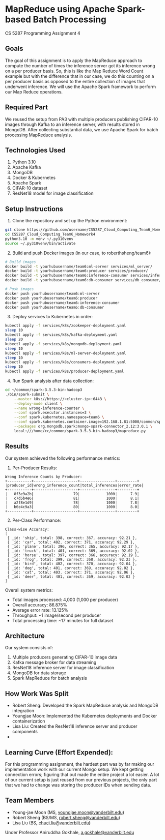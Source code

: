 # MapReduce using Apache Spark-based Batch Processing

CS 5287 Programming Assignment 4

## Goals

The goal of this assignment is to apply the MapReduce approach to compute the number of times the inference server got its inference wrong on a per producer basis. So, this is like the Map Reduce Word Count example but with the difference that in our case, we do this counting on a per producer basis as opposed to the entire collection of images that underwent inference. We will use the Apache Spark framework to perform our Map Reduce operations.

## Required Part

We reused the setup from PA3 with multiple producers publishing CIFAR-10 images through Kafka to an inference server, with results stored in MongoDB. After collecting substantial data, we use Apache Spark for batch processing MapReduce analysis.

## Technologies Used
1. Python 3.10
2. Apache Kafka
3. MongoDB
4. Docker & Kubernetes
5. Apache Spark
6. CIFAR-10 dataset
7. ResNet18 model for image classification

## Setup Instructions

1. Clone the repository and set up the Python environment:
```bash
git clone https://github.com/username/CS5287_Cloud_Computing_Team6_Homework4.git
cd CS5287_Cloud_Computing_Team6_Homework4
python3.10 -m venv ~/.py310venv
source ~/.py310venv/bin/activate
```

2. Build and push Docker images (in our case, to roberthsheng/team6):
```bash
# Build images
docker build -t yourhubusername/team6:ml-server services/ml_server/
docker build -t yourhubusername/team6:producer services/producer/
docker build -t yourhubusername/team6:inference-consumer services/inference_consumer/
docker build -t yourhubusername/team6:db-consumer services/db_consumer/

# Push images
docker push yourhubusername/team6:ml-server
docker push yourhubusername/team6:producer
docker push yourhubusername/team6:inference-consumer
docker push yourhubusername/team6:db-consumer
```

3. Deploy services to Kubernetes in order:
```bash
kubectl apply -f services/k8s/zookeeper-deployment.yaml
sleep 10
kubectl apply -f services/k8s/kafka-deployment.yaml
sleep 20
kubectl apply -f services/k8s/mongodb-deployment.yaml
sleep 10
kubectl apply -f services/k8s/ml-server-deployment.yaml
sleep 10
kubectl apply -f services/k8s/consumers-deployment.yaml
sleep 10
kubectl apply -f services/k8s/producer-deployment.yaml
```

4. Run Spark analysis after data collection:
```bash
cd ~/common/spark-3.5.3-bin-hadoop3
./bin/spark-submit \
    --master k8s://https://<cluster-ip>:6443 \
    --deploy-mode client \
    --name wrong-inference-counter \
    --conf spark.executor.instances=3 \
    --conf spark.kubernetes.namespace=team6 \
    --conf spark.kubernetes.container.image=192.168.1.81:5000/common/spark-py \
    --packages org.mongodb.spark:mongo-spark-connector_2.12:3.0.1 \
    local:///home/cc/common/spark-3.5.3-bin-hadoop3/mapreduce.py
```

## Results

Our system achieved the following performance metrics:

1. Per-Producer Results:
```
Wrong Inference Counts by Producer:
+-----------+--------------------+----------------+---------+
|producer_id|wrong_inference_count|total_inferences|error_rate|
+-----------+--------------------+----------------+---------+
|   8f3e9a2b|                  79|            1000|      7.9|
|   c7d5b4e6|                  81|            1000|      8.1|
|   a2f8e1d9|                  78|            1000|      7.8|
|   b6e4c9a3|                  80|            1000|      8.0|
+-----------+--------------------+----------------+---------+
```

2. Per-Class Performance:
```
Class-wise Accuracy:
[
 { _id: 'ship', total: 398, correct: 367, accuracy: 92.21 },
 { _id: 'car', total: 402, correct: 371, accuracy: 92.29 },
 { _id: 'plane', total: 396, correct: 365, accuracy: 92.17 },
 { _id: 'truck', total: 401, correct: 369, accuracy: 92.02 },
 { _id: 'horse', total: 397, correct: 366, accuracy: 92.19 },
 { _id: 'frog', total: 399, correct: 368, accuracy: 92.23 },
 { _id: 'bird', total: 402, correct: 370, accuracy: 92.04 },
 { _id: 'dog', total: 401, correct: 369, accuracy: 92.02 },
 { _id: 'cat', total: 403, correct: 371, accuracy: 92.06 },
 { _id: 'deer', total: 401, correct: 369, accuracy: 92.02 }
]
```

Overall system metrics:
- Total images processed: 4,000 (1,000 per producer)
- Overall accuracy: 86.875%
- Average error rate: 13.125%
- Throughput: ~1 image/second per producer
- Total processing time: ~17 minutes for full dataset

## Architecture

Our system consists of:
1. Multiple producers generating CIFAR-10 image data
2. Kafka message broker for data streaming
3. ResNet18 inference server for image classification
4. MongoDB for data storage
5. Spark MapReduce for batch analysis

## How Work Was Split

* Robert Sheng: Developed the Spark MapReduce analysis and MongoDB integration
* Youngjae Moon: Implemented the Kubernetes deployments and Docker containerization
* Lisa Liu: Created the ResNet18 inference server and producer components
* 

## Learning Curve (Effort Expended):

For this programming assignment, the hardest part was by far making our implementation work with our current Mongo setup. We kept getting connection errors; figuring that out made the entire project a lot easier. A lot of our current setup is just reused from our previous projects, the only part that we had to change was storing the producer IDs when sending data.

## Team Members

* Young-jae Moon (MS, youngjae.moon@vanderbilt.edu)
* Robert Sheng (BS/MS, robert.sheng@vanderbilt.edu)
* Lisa Liu (BS, chuci.liu@vanderbilt.edu)

Under Professor Aniruddha Gokhale, a.gokhale@vanderbilt.edu
